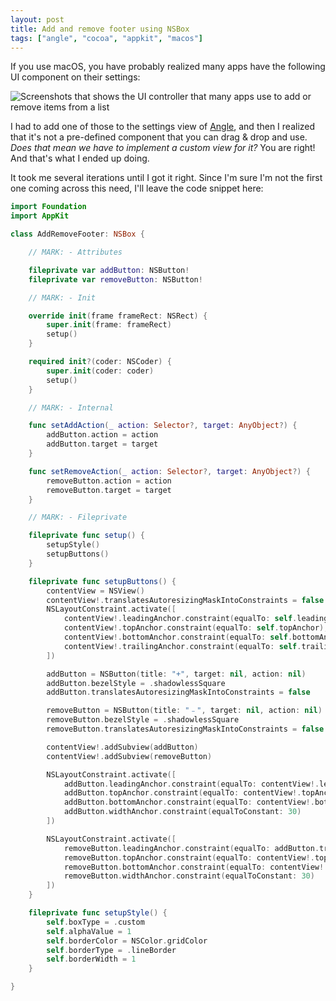 ```yaml
---
layout: post
title: Add and remove footer using NSBox
tags: ["angle", "cocoa", "appkit", "macos"]
---
```


If you use macOS,
you have probably realized many apps have the following UI component on their settings:

![Screenshots that shows the UI controller that many apps use to add or remove items from a list](/assets/images/add-remove-nsbox.png)

I had to add one of those to the settings view of [Angle](https://angle.dev),
and then I realized that it's not a pre-defined component that you can drag & drop and use. _Does that mean we have to implement a custom view for it?_ You are right!
And that's what I ended up doing.

It took me several iterations until I got it right.
Since I'm sure I'm not the first one coming across this need, I'll leave the code snippet here:

```swift
import Foundation
import AppKit

class AddRemoveFooter: NSBox {

    // MARK: - Attributes

    fileprivate var addButton: NSButton!
    fileprivate var removeButton: NSButton!

    // MARK: - Init

    override init(frame frameRect: NSRect) {
        super.init(frame: frameRect)
        setup()
    }

    required init?(coder: NSCoder) {
        super.init(coder: coder)
        setup()
    }

    // MARK: - Internal

    func setAddAction(_ action: Selector?, target: AnyObject?) {
        addButton.action = action
        addButton.target = target
    }

    func setRemoveAction(_ action: Selector?, target: AnyObject?) {
        removeButton.action = action
        removeButton.target = target
    }

    // MARK: - Fileprivate

    fileprivate func setup() {
        setupStyle()
        setupButtons()
    }

    fileprivate func setupButtons() {
        contentView = NSView()
        contentView!.translatesAutoresizingMaskIntoConstraints = false
        NSLayoutConstraint.activate([
            contentView!.leadingAnchor.constraint(equalTo: self.leadingAnchor),
            contentView!.topAnchor.constraint(equalTo: self.topAnchor),
            contentView!.bottomAnchor.constraint(equalTo: self.bottomAnchor),
            contentView!.trailingAnchor.constraint(equalTo: self.trailingAnchor),
        ])

        addButton = NSButton(title: "+", target: nil, action: nil)
        addButton.bezelStyle = .shadowlessSquare
        addButton.translatesAutoresizingMaskIntoConstraints = false

        removeButton = NSButton(title: "﹣", target: nil, action: nil)
        removeButton.bezelStyle = .shadowlessSquare
        removeButton.translatesAutoresizingMaskIntoConstraints = false

        contentView!.addSubview(addButton)
        contentView!.addSubview(removeButton)

        NSLayoutConstraint.activate([
            addButton.leadingAnchor.constraint(equalTo: contentView!.leadingAnchor, constant: 0),
            addButton.topAnchor.constraint(equalTo: contentView!.topAnchor, constant: 0),
            addButton.bottomAnchor.constraint(equalTo: contentView!.bottomAnchor, constant: 0),
            addButton.widthAnchor.constraint(equalToConstant: 30)
        ])

        NSLayoutConstraint.activate([
            removeButton.leadingAnchor.constraint(equalTo: addButton.trailingAnchor, constant: -1),
            removeButton.topAnchor.constraint(equalTo: contentView!.topAnchor, constant: 0),
            removeButton.bottomAnchor.constraint(equalTo: contentView!.bottomAnchor, constant: 0),
            removeButton.widthAnchor.constraint(equalToConstant: 30)
        ])
    }

    fileprivate func setupStyle() {
        self.boxType = .custom
        self.alphaValue = 1
        self.borderColor = NSColor.gridColor
        self.borderType = .lineBorder
        self.borderWidth = 1
    }

}
```
